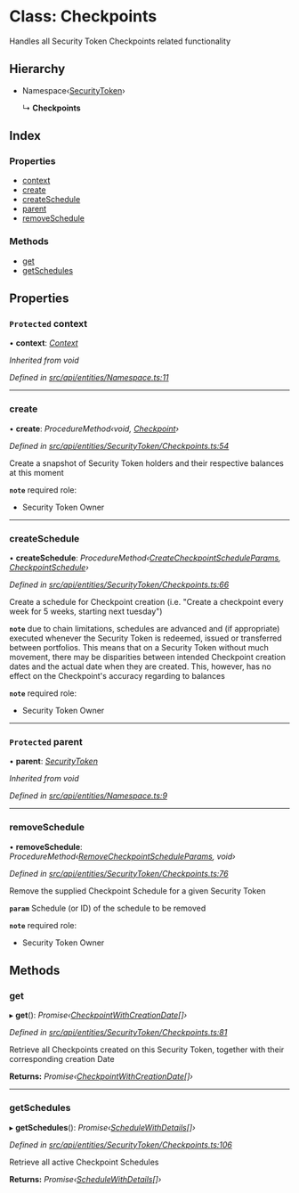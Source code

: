# Class: Checkpoints

Handles all Security Token Checkpoints related functionality

## Hierarchy

* Namespace‹[SecurityToken](securitytoken.md)›

  ↳ **Checkpoints**

## Index

### Properties

* [context](checkpoints.md#protected-context)
* [create](checkpoints.md#create)
* [createSchedule](checkpoints.md#createschedule)
* [parent](checkpoints.md#protected-parent)
* [removeSchedule](checkpoints.md#removeschedule)

### Methods

* [get](checkpoints.md#get)
* [getSchedules](checkpoints.md#getschedules)

## Properties

### `Protected` context

• **context**: *[Context](context.md)*

*Inherited from void*

*Defined in [src/api/entities/Namespace.ts:11](https://github.com/PolymathNetwork/polymesh-sdk/blob/c77f6a3e/src/api/entities/Namespace.ts#L11)*

___

###  create

• **create**: *ProcedureMethod‹void, [Checkpoint](checkpoint.md)›*

*Defined in [src/api/entities/SecurityToken/Checkpoints.ts:54](https://github.com/PolymathNetwork/polymesh-sdk/blob/c77f6a3e/src/api/entities/SecurityToken/Checkpoints.ts#L54)*

Create a snapshot of Security Token holders and their respective balances at this moment

**`note`** required role:
  - Security Token Owner

___

###  createSchedule

• **createSchedule**: *ProcedureMethod‹[CreateCheckpointScheduleParams](../interfaces/createcheckpointscheduleparams.md), [CheckpointSchedule](checkpointschedule.md)›*

*Defined in [src/api/entities/SecurityToken/Checkpoints.ts:66](https://github.com/PolymathNetwork/polymesh-sdk/blob/c77f6a3e/src/api/entities/SecurityToken/Checkpoints.ts#L66)*

Create a schedule for Checkpoint creation (i.e. "Create a checkpoint every week for 5 weeks, starting next tuesday")

**`note`** due to chain limitations, schedules are advanced and (if appropriate) executed whenever the Security Token is
  redeemed, issued or transferred between portfolios. This means that on a Security Token without much movement, there may be disparities between intended Checkpoint creation dates
  and the actual date when they are created. This, however, has no effect on the Checkpoint's accuracy regarding to balances

**`note`** required role:
  - Security Token Owner

___

### `Protected` parent

• **parent**: *[SecurityToken](securitytoken.md)*

*Inherited from void*

*Defined in [src/api/entities/Namespace.ts:9](https://github.com/PolymathNetwork/polymesh-sdk/blob/c77f6a3e/src/api/entities/Namespace.ts#L9)*

___

###  removeSchedule

• **removeSchedule**: *ProcedureMethod‹[RemoveCheckpointScheduleParams](../interfaces/removecheckpointscheduleparams.md), void›*

*Defined in [src/api/entities/SecurityToken/Checkpoints.ts:76](https://github.com/PolymathNetwork/polymesh-sdk/blob/c77f6a3e/src/api/entities/SecurityToken/Checkpoints.ts#L76)*

Remove the supplied Checkpoint Schedule for a given Security Token

**`param`** Schedule (or ID) of the schedule to be removed

**`note`** required role:
  - Security Token Owner

## Methods

###  get

▸ **get**(): *Promise‹[CheckpointWithCreationDate](../interfaces/checkpointwithcreationdate.md)[]›*

*Defined in [src/api/entities/SecurityToken/Checkpoints.ts:81](https://github.com/PolymathNetwork/polymesh-sdk/blob/c77f6a3e/src/api/entities/SecurityToken/Checkpoints.ts#L81)*

Retrieve all Checkpoints created on this Security Token, together with their corresponding creation Date

**Returns:** *Promise‹[CheckpointWithCreationDate](../interfaces/checkpointwithcreationdate.md)[]›*

___

###  getSchedules

▸ **getSchedules**(): *Promise‹[ScheduleWithDetails](../interfaces/schedulewithdetails.md)[]›*

*Defined in [src/api/entities/SecurityToken/Checkpoints.ts:106](https://github.com/PolymathNetwork/polymesh-sdk/blob/c77f6a3e/src/api/entities/SecurityToken/Checkpoints.ts#L106)*

Retrieve all active Checkpoint Schedules

**Returns:** *Promise‹[ScheduleWithDetails](../interfaces/schedulewithdetails.md)[]›*
